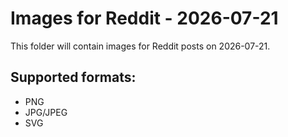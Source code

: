 # Images for Reddit - 2026-07-21

This folder will contain images for Reddit posts on 2026-07-21.

## Supported formats:
- PNG
- JPG/JPEG
- SVG
